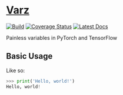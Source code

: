 # [Varz](http://github.com/wesselb/varz)

[![Build](https://travis-ci.org/wesselb/varz.svg?branch=master)](https://travis-ci.org/wesselb/varz)
[![Coverage Status](https://coveralls.io/repos/github/wesselb/varz/badge.svg?branch=master)](https://coveralls.io/github/wesselb/varz?branch=master)
[![Latest Docs](https://img.shields.io/badge/docs-latest-blue.svg)](https://varz-docs.readthedocs.io/en/latest)

Painless variables in PyTorch and TensorFlow

## Basic Usage

Like so:

```python
>>> print('Hello, world!')
Hello, world!
```